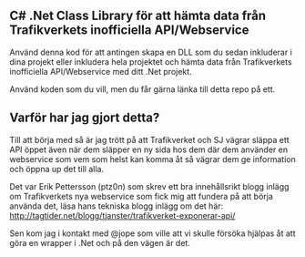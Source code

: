 ﻿## C# .Net Class Library för att hämta data från Trafikverkets inofficiella API/Webservice

Använd denna kod för att antingen skapa en DLL som du sedan inkluderar i dina projekt eller inkludera hela projektet och hämta data från Trafikverkets inofficiella API/Webservice med ditt .Net projekt.

Använd koden som du vill, men du får gärna länka till detta repo på ett.

## Varför har jag gjort detta?

Till att börja med så är jag trött på att Trafikverket och SJ vägrar släppa ett API öppet även när dem släpper en ny sida hos dem där dem använder en webservice som vem som helst kan komma åt så vägrar dem ge information och öppna up det till alla.

Det var Erik Pettersson (ptz0n) som skrev ett bra innehållsrikt blogg inlägg om Trafikverkets nya webservice som fick mig att fundera på att börja använda det, läsa hans tekniska blogg inlägg om det här: http://tagtider.net/blogg/tjanster/trafikverket-exponerar-api/

Sen kom jag i kontakt med @jope som ville att vi skulle försöka hjälpas åt att göra en wrapper i .Net och på den vägen är det.